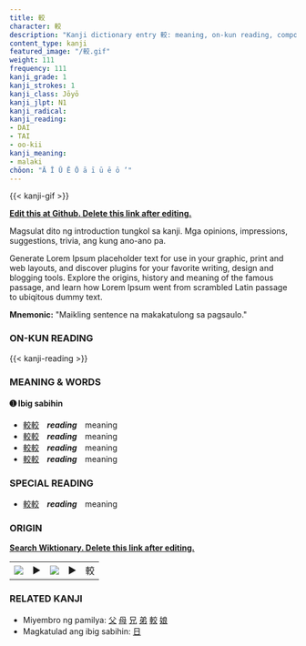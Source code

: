 ```yaml
---
title: 較
character: 較
description: "Kanji dictionary entry 較: meaning, on-kun reading, compounds, origin, related kanji"
content_type: kanji
featured_image: "/較.gif"
weight: 111
frequency: 111
kanji_grade: 1
kanji_strokes: 1
kanji_class: Jōyō
kanji_jlpt: N1
kanji_radical: 
kanji_reading: 
- DAI
- TAI
- oo-kii
kanji_meaning:
- malaki
chōon: "Ā Ī Ū Ē Ō ā ī ū ē ō ’"
---
```

[//]: # (Don't edit the line below. Kanji animated GIF code is automatically generated.)
{{< kanji-gif >}}

[//]: # (Edit below this line.)

**[Edit this at Github. Delete this link after editing.](https://github.com/tim0g/tim/tree/main/content/kanji/較/index.md)**

Magsulat dito ng introduction tungkol sa kanji. Mga opinions, impressions, suggestions, trivia, ang kung ano-ano pa.

Generate Lorem Ipsum placeholder text for use in your graphic, print and web layouts, and discover plugins for your favorite writing, design and blogging tools. Explore the origins, history and meaning of the famous passage, and learn how Lorem Ipsum went from scrambled Latin passage to ubiqitous dummy text.
 
**Mnemonic:** "Maikling sentence na makakatulong sa pagsaulo."

### ON-KUN READING

[//]: # (Don't edit the line below. ON-KUN READING code is automatically generated.)
{{< kanji-reading >}}

### MEANING & WORDS

#### ➊ **Ibig sabihin**
  - [較](../較)[較](../較)　***reading***　meaning
  - [較](../較)[較](../較)　***reading***　meaning
  - [較](../較)[較](../較)　***reading***　meaning
  - [較](../較)[較](../較)　***reading***　meaning

### SPECIAL READING
  - [較](../較)[較](../較)　***reading***　meaning

### ORIGIN

**[Search Wiktionary. Delete this link after editing.](https://wiktionary.org/wiki/較)**
<table class="kanji-table"><tr><td>
<img src="60px-較-bronze.svg.png">
</td><td>▶</td><td>
<img src="60px-較-oracle.svg.png">
</td><td>▶</td>
<td class="kanji-origin">較</td>
</tr></table>

### RELATED KANJI
- Miyembro ng pamilya: [父](../父) [母](../母) [兄](../兄) [弟](../弟) [較](../較) [娘](../娘)
- Magkatulad ang ibig sabihin: [日](../日)
